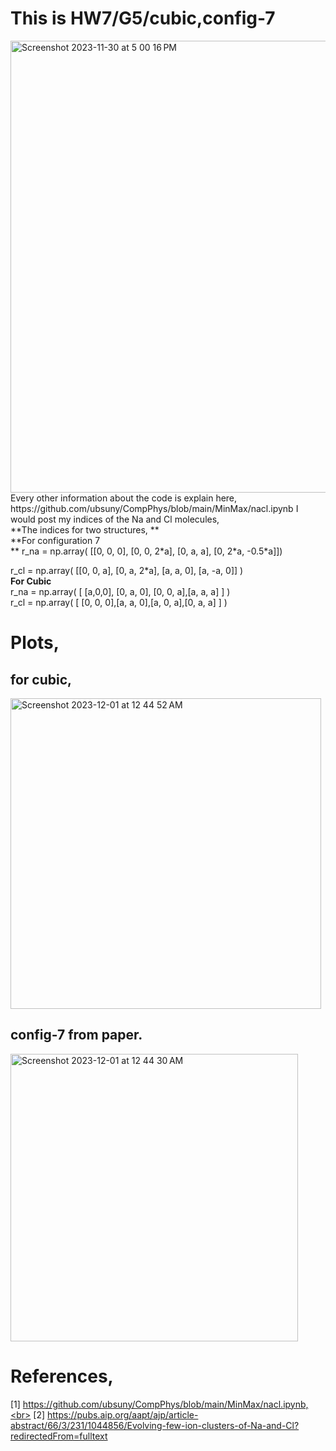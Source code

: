 # This is HW7/G5/cubic,config-7 
<img width="723" alt="Screenshot 2023-11-30 at 5 00 16 PM" src="https://github.com/uarif/23-Homework7G5/assets/13534352/a3114580-6d97-4288-a067-ad7468ec8a44">
Every other information about the code is explain here,
https://github.com/ubsuny/CompPhys/blob/main/MinMax/nacl.ipynb
I would post my indices of the Na and Cl molecules,<br>
**The indices for two structures, **<br>
**For configuration 7 <br>**
r_na = np.array( [[0, 0, 0], [0, 0, 2*a], [0, a, a], [0, 2*a, -0.5*a]]) <br>

r_cl = np.array( [[0, 0, a], [0, a, 2*a], [a, a, 0], [a, -a, 0]] )<br>
**For Cubic**<br>
r_na = np.array( [ [a,0,0], [0, a, 0], [0, 0, a],[a, a, a] ] )<br>
r_cl = np.array( [ [0, 0, 0],[a, a, 0],[a, 0, a],[0, a, a] ] )<br>
# Plots, 
## for cubic, 

<img width="497" alt="Screenshot 2023-12-01 at 12 44 52 AM" src="https://github.com/uarif/23-Homework7G5/assets/13534352/a6cdf131-94d6-47ae-b1e9-85ff6a5a0b4d">

## config-7 from paper. 

<img width="460" alt="Screenshot 2023-12-01 at 12 44 30 AM" src="https://github.com/uarif/23-Homework7G5/assets/13534352/54e4086d-27a0-44c0-aaf3-1d3db85dda95"> <br>
# References, 
[1] https://github.com/ubsuny/CompPhys/blob/main/MinMax/nacl.ipynb,<br>
[2] https://pubs.aip.org/aapt/ajp/article-abstract/66/3/231/1044856/Evolving-few-ion-clusters-of-Na-and-Cl?redirectedFrom=fulltext
                                                                


